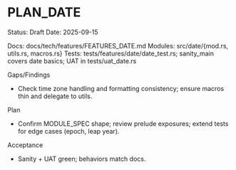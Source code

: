 # PLAN_DATE

Status: Draft
Date: 2025-09-15

Docs: docs/tech/features/FEATURES_DATE.md
Modules: src/date/{mod.rs, utils.rs, macros.rs}
Tests: tests/features/date/date_test.rs; sanity_main covers date basics; UAT in tests/uat_date.rs

Gaps/Findings
- Check time zone handling and formatting consistency; ensure macros thin and delegate to utils.

Plan
- Confirm MODULE_SPEC shape; review prelude exposures; extend tests for edge cases (epoch, leap year).

Acceptance
- Sanity + UAT green; behaviors match docs.

